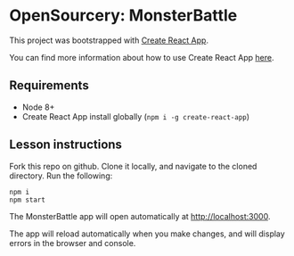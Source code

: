# OpenSourcery: MonsterBattle

This project was bootstrapped with [Create React App](https://github.com/facebookincubator/create-react-app).

You can find more information about how to use Create React App [here](https://github.com/facebookincubator/create-react-app/blob/master/packages/react-scripts/template/README.md).

## Requirements

* Node 8+
* Create React App install globally (`npm i -g create-react-app`)

## Lesson instructions

Fork this repo on github. Clone it locally, and navigate to the cloned directory. Run the following: 

```
npm i
npm start
```

The MonsterBattle app will open automatically at [http://localhost:3000](http://localhost:3000).

The app will reload automatically when you make changes, and will display errors in the browser and console. 
